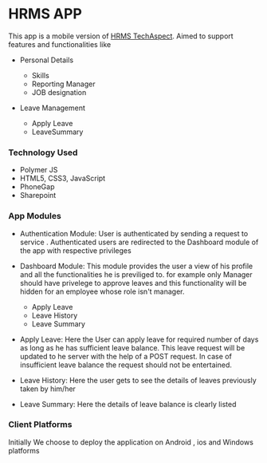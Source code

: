 # HRMS APP

This app is a mobile version of [HRMS TechAspect](http://hrm.techaspect.com/). Aimed to support features and functionalities like

  * Personal Details
    * Skills
    * Reporting Manager
    * JOB designation
  
  * Leave Management
    * Apply Leave
    * LeaveSummary


### Technology Used
  * Polymer JS 
  * HTML5, CSS3, JavaScript
  * PhoneGap
  * Sharepoint
 
### App Modules
  
  * Authentication Module: User is authenticated by sending a request to service . Authenticated users are redirected to     the Dashboard module of the app with respective privileges
  
  * Dashboard Module: This module provides the user a view of his profile and all the functionalities he is previliged to. for example only Manager should have privelege to approve leaves and this functionality will be hidden for an employee whose role isn't manager.
    * Apply Leave
    * Leave History
    * Leave Summary
 
  
  * Apply Leave: Here the User can apply leave for required number of days as long as he has sufficient leave balance. This leave request will be updated to he server with the help of a POST request. In case of insufficient leave balance the request should not be entertained.
    
  * Leave History: Here the user gets to see the details of leaves previously taken by him/her 
  
  * Leave Summary: Here the details of leave balance is clearly listed 
  
 
 ### Client Platforms
   Initially We choose to deploy the application on Android , ios and Windows platforms
  
  
  
 


